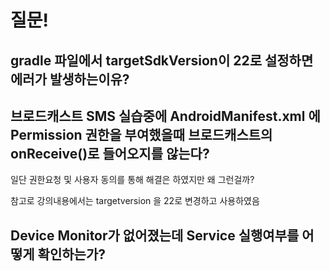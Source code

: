 # 질문!

## gradle 파일에서 targetSdkVersion이 22로 설정하면 에러가 발생하는이유?



## 브로드캐스트 SMS 실습중에 AndroidManifest.xml 에 Permission 권한을 부여했을때 브로드캐스트의 onReceive\(\)로 들어오지를 않는다? 

일단 권한요청 및 사용자 동의를 통해 해결은 하였지만 왜 그런걸까? 

참고로 강의내용에서는 targetversion 을 22로 변경하고 사용하였음



## Device Monitor가 없어졌는데 Service 실행여부를 어떻게 확인하는가? 



